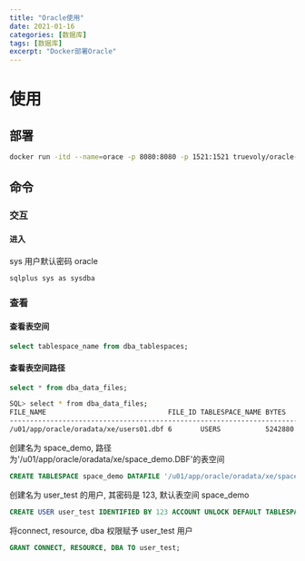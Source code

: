 ```yaml
---
title: "Oracle使用"
date: 2021-01-16
categories: [数据库]
tags: [数据库]
excerpt: "Docker部署Oracle"
---
```


# 使用

## 部署

```sh
docker run -itd --name=orace -p 8080:8080 -p 1521:1521 truevoly/oracle-12c
```

## 命令

### 交互

#### 进入

sys 用户默认密码 oracle

```sh
sqlplus sys as sysdba
```

### 查看

#### 查看表空间

```sql
select tablespace_name from dba_tablespaces;
```

#### 查看表空间路径

```sql
select * from dba_data_files;
```

```sh
SQL> select * from dba_data_files;
FILE_NAME                              FILE_ID TABLESPACE_NAME BYTES   BLOCKS STATUS    RELATIVE_FNO AUT MAXBYTES   MAXBLOCKS INCREMENT_BY USER_BYTES USER_BLOCKS ONLINE
-----------------------------------------------------------------------------------------------------------------------------------------------------------------------
/u01/app/oracle/oradata/xe/users01.dbf 6       USERS           5242880 640    AVAILABLE 6            YES 3.4360E+10 4194302   160          4194304    512         ONLINE
```

创建名为 space_demo, 路径为'/u01/app/oracle/oradata/xe/space_demo.DBF'的表空间

```sql
CREATE TABLESPACE space_demo DATAFILE '/u01/app/oracle/oradata/xe/space_demo.DBF' SIZE 32M AUTOEXTEND ON NEXT 32M MAXSIZE 20480M EXTENT MANAGEMENT LOCAL;
```

创建名为 user_test 的用户, 其密码是 123, 默认表空间 space_demo

```sql
CREATE USER user_test IDENTIFIED BY 123 ACCOUNT UNLOCK DEFAULT TABLESPACE space_demo;
```

将connect, resource, dba 权限赋予 user_test 用户

```sql
GRANT CONNECT, RESOURCE, DBA TO user_test;
```
